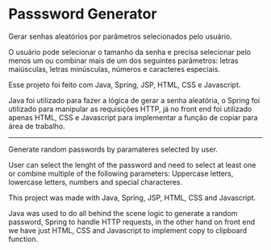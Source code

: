 # Passsword Generator

Gerar senhas aleatórios por parâmetros selecionados pelo usuário.

O usuário pode selecionar o tamanho da senha e precisa selecionar pelo menos um ou combinar mais de um dos seguintes parâmetros: letras maiúsculas, letras minúsculas, números e caracteres especiais.

Esse projeto foi feito com Java, Spring, JSP, HTML, CSS e Javascript.

Java foi utilizado para fazer a lógica de gerar a senha aleatória, o Spring foi utilizado para manipular as requisições HTTP, já no front end foi utilizado apenas HTML, CSS e Javascript para implementar a função de copiar para área de trabalho.

-------------------------------------------------------------------------------------------------------------------------------------------------------------------------

Generate random passwords by paramateres selected by user.

User can select the lenght of the password and need to select at least one or combine multiple of the following parameters: Uppercase letters, lowercase letters, numbers and special characteres.

This project was made with Java, Spring, JSP, HTML, CSS and Javascript.

Java was used to do all behind the scene logic to generate a random password, Spring to handle HTTP requests, in the other hand on front end we have just HTML, CSS and Javascript to implement copy to clipboard function.
